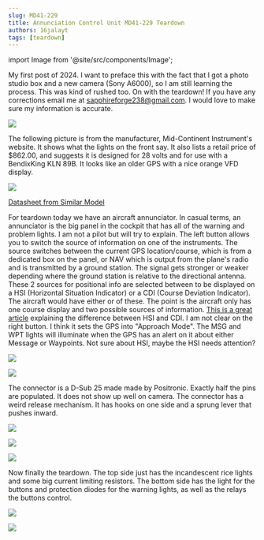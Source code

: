 ```yaml
---
slug: MD41-229
title: Annunciation Control Unit MD41-229 Teardown
authors: 16jalayt
tags: [teardown]
---
```

import Image from  '@site/src/components/Image';

My first post of 2024. I want to preface this with the fact that I got a photo studio box and a new camera (Sony A6000), so I am still learning the process. This was kind of rushed too. On with the teardown! If you have any corrections email me at sapphireforge238@gmail.com. I would love to make sure my information is accurate.

<Image src="https://live.staticflickr.com/65535/53530327374_2e0527c1f6_o.jpg"
href="https://live.staticflickr.com/65535/53530327374_9311036615_k.jpg"
link="https://www.flickr.com/photos/193261163@N03/53530327374/"/>

<!-- truncate -->

The following picture is from the manufacturer, Mid-Continent Instrument's website. It shows what the lights on the front say. It also lists a retail price of $862.00, and suggests it is designed for 28 volts and for use with a BendixKing KLN 89B. It looks like an older GPS with a nice orange VFD display.

<Image src="https://www.mcico.com/media/catalog/product/m/d/md41-229_2.png?optimize=medium&fit=bounds&height=461&width=461&canvas=461:461"
href="https://www.mcico.com/media/catalog/product/m/d/md41-229_2.png?optimize=medium&fit=bounds&height=461&width=461&canvas=461:461"
link="https://www.mcico.com/annunciation-control-units/md41-229"
subText="Link to Manufacturer's Website"/>

[Datasheet from Similar Model](https://assets.mcico.com/assets/products/InstallationManuals/MD41-140X_141X_im.pdf)

For teardown today we have an aircraft annunciator. In casual terms, an annunciator is the big panel in the cockpit that has all of the warning and problem lights. I am not a pilot but will try to explain. The left button allows you to switch the source of information on one of the instruments. The source switches between the current GPS location/course, which is from a dedicated box on the panel, or NAV which is output from the plane's radio and is transmitted by a ground station. The signal gets stronger or weaker depending where the ground station is relative to the directional antenna. These 2 sources for positional info are selected between to be displayed on a HSI (Horizontal Situation Indicator) or a CDI (Course Deviation Indicator). The aircraft would have either or of these. The point is the aircraft only has one course display and two possible sources of information. [This is a great article](https://aviation.stackexchange.com/questions/26031/what-are-the-differences-between-an-obs-a-cdi-a-heading-indicator-and-an-hsi) explaining the difference between HSI and CDI. I am not clear on the right button. I think it sets the GPS into "Approach Mode". The MSG and WPT lights will illuminate when the GPS has an alert on it about either Message or Waypoints. Not sure about HSI, maybe the HSI needs attention?

<Image src="https://live.staticflickr.com/65535/53529116902_62115c0776_c.jpg"
href="https://live.staticflickr.com/65535/53529116902_51d1a8b7fa_o.jpg"
link="https://www.flickr.com/photos/193261163@N03/53529116902/"/>

<Image src="https://live.staticflickr.com/65535/53530011116_95f192dcfc_c.jpg"
href="https://live.staticflickr.com/65535/53530011116_55c490da2a_o.jpg"
link="https://www.flickr.com/photos/193261163@N03/53530011116/"/>

The connector is a D-Sub 25 made made by Positronic. Exactly half the pins are populated. It does not show up well on camera. The connector has a weird release mechanism. It has hooks on one side and a sprung lever that pushes inward.

<Image src="https://live.staticflickr.com/65535/53530440825_12a8ccaf68_c.jpg"
href="https://live.staticflickr.com/65535/53530440825_f1546fa010_o.jpg"
link="https://www.flickr.com/photos/193261163@N03/53530440825/"/>

<Image src="https://live.staticflickr.com/65535/53530200328_e768591e1a_c.jpg"
href="https://live.staticflickr.com/65535/53530200328_a20f6aa1bb_o.jpg"
link="https://www.flickr.com/photos/193261163@N03/53530200328"/>

<Image src="https://live.staticflickr.com/65535/53530200093_d62ed3c55c_c.jpg"
href="https://live.staticflickr.com/65535/53530200093_2841d58890_o.jpg"
link="https://www.flickr.com/photos/193261163@N03/53530200093/"/>

Now finally the teardown. The top side just has the incandescent rice lights and some big current limiting resistors. The bottom side has the light for the buttons and protection diodes for the warning lights, as well as the relays the buttons control.

<Image src="https://live.staticflickr.com/65535/53530440865_be3ffbb86e_c.jpg"
href="https://live.staticflickr.com/65535/53530440865_e41558aa6e_o.jpg"
link="https://www.flickr.com/photos/193261163@N03/53530440865/"/>

<Image src="https://live.staticflickr.com/65535/53530327194_ebc080fae9_c.jpg"
href="https://live.staticflickr.com/65535/53530327194_41f8bf7a89_o.jpg"
link="https://www.flickr.com/photos/193261163@N03/53530327194/"/>

